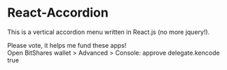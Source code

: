# React-Accordion
This is a vertical accordion menu written in React.js (no more jquery!).
 
Please vote, it helps me fund these apps!<br>
Open BitShares wallet > Advanced > Console: approve delegate.kencode true 
